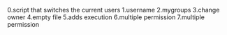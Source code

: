 0.script that switches the current users
1.username
2.mygroups
3.change owner
4.empty file
5.adds execution
6.multiple permission
7.multiple permission
